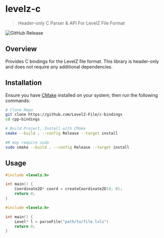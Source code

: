 # levelz-c

> Header-only C Parser & API For LevelZ File Format

![GitHub Release](https://img.shields.io/github/v/release/LevelZ-File/c-bindings)

## Overview

Provides C bindings for the LevelZ file format. This library is header-only and does not require any additional dependencies.

## Installation

Ensure you have [CMake](https://cmake.org/) installed on your system, then run the following commands:

```bash
# Clone Repo
git clone https://github.com/LevelZ-File/c-bindings
cd cpp-bindings

# Build Project, Install with CMake
cmake --build . --config Release --target install

## may require sudo
sudo cmake --build . --config Release --target install
```

## Usage

```c
#include <levelz.h>

int main() {
    Coordinate2D* coord = createCoordinate2D(0, 0);
    return 0;
}
```

```c
#include <levelz.h>

int main() {
    Level* l = parseFile("path/to/file.lvlz")
    return 0;
}
```
